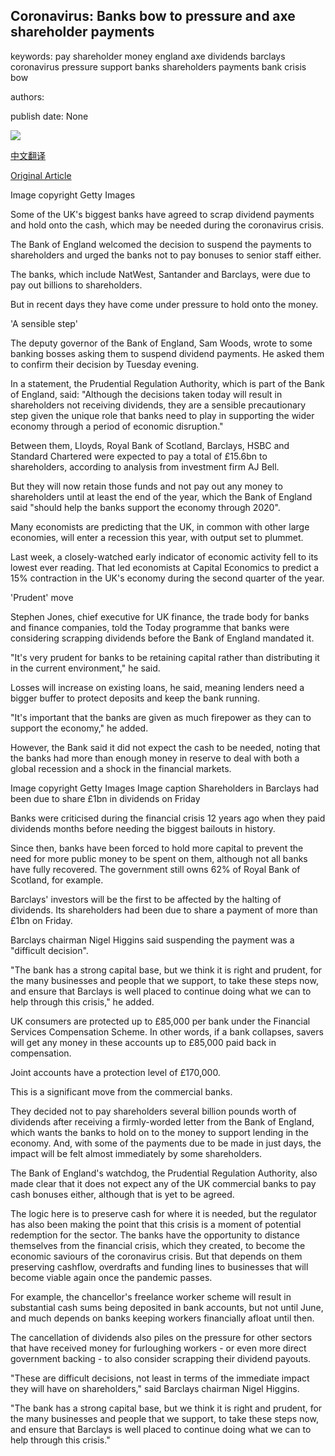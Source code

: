 ## Coronavirus: Banks bow to pressure and axe shareholder payments

keywords: pay shareholder money england axe dividends barclays coronavirus pressure support banks shareholders payments bank crisis bow

authors: 

publish date: None

![](https://ichef.bbci.co.uk/news/1024/branded_news/121F/production/_111493640_gettyimages-1208566005.jpg)

[中文翻译](Coronavirus%3A%20Banks%20bow%20to%20pressure%20and%20axe%20shareholder%20payments_zh.md)

[Original Article](https://www.bbc.com/news/business-52114410)

Image copyright Getty Images

Some of the UK's biggest banks have agreed to scrap dividend payments and hold onto the cash, which may be needed during the coronavirus crisis.

The Bank of England welcomed the decision to suspend the payments to shareholders and urged the banks not to pay bonuses to senior staff either.

The banks, which include NatWest, Santander and Barclays, were due to pay out billions to shareholders.

But in recent days they have come under pressure to hold onto the money.

'A sensible step'

The deputy governor of the Bank of England, Sam Woods, wrote to some banking bosses asking them to suspend dividend payments. He asked them to confirm their decision by Tuesday evening.

In a statement, the Prudential Regulation Authority, which is part of the Bank of England, said: "Although the decisions taken today will result in shareholders not receiving dividends, they are a sensible precautionary step given the unique role that banks need to play in supporting the wider economy through a period of economic disruption."

Between them, Lloyds, Royal Bank of Scotland, Barclays, HSBC and Standard Chartered were expected to pay a total of £15.6bn to shareholders, according to analysis from investment firm AJ Bell.

But they will now retain those funds and not pay out any money to shareholders until at least the end of the year, which the Bank of England said "should help the banks support the economy through 2020".

Many economists are predicting that the UK, in common with other large economies, will enter a recession this year, with output set to plummet.

Last week, a closely-watched early indicator of economic activity fell to its lowest ever reading. That led economists at Capital Economics to predict a 15% contraction in the UK's economy during the second quarter of the year.

'Prudent' move

Stephen Jones, chief executive for UK finance, the trade body for banks and finance companies, told the Today programme that banks were considering scrapping dividends before the Bank of England mandated it.

"It's very prudent for banks to be retaining capital rather than distributing it in the current environment," he said.

Losses will increase on existing loans, he said, meaning lenders need a bigger buffer to protect deposits and keep the bank running.

"It's important that the banks are given as much firepower as they can to support the economy," he added.

However, the Bank said it did not expect the cash to be needed, noting that the banks had more than enough money in reserve to deal with both a global recession and a shock in the financial markets.

Image copyright Getty Images Image caption Shareholders in Barclays had been due to share £1bn in dividends on Friday

Banks were criticised during the financial crisis 12 years ago when they paid dividends months before needing the biggest bailouts in history.

Since then, banks have been forced to hold more capital to prevent the need for more public money to be spent on them, although not all banks have fully recovered. The government still owns 62% of Royal Bank of Scotland, for example.

Barclays' investors will be the first to be affected by the halting of dividends. Its shareholders had been due to share a payment of more than £1bn on Friday.

Barclays chairman Nigel Higgins said suspending the payment was a "difficult decision".

"The bank has a strong capital base, but we think it is right and prudent, for the many businesses and people that we support, to take these steps now, and ensure that Barclays is well placed to continue doing what we can to help through this crisis," he added.

UK consumers are protected up to £85,000 per bank under the Financial Services Compensation Scheme. In other words, if a bank collapses, savers will get any money in these accounts up to £85,000 paid back in compensation.

Joint accounts have a protection level of £170,000.

This is a significant move from the commercial banks.

They decided not to pay shareholders several billion pounds worth of dividends after receiving a firmly-worded letter from the Bank of England, which wants the banks to hold on to the money to support lending in the economy. And, with some of the payments due to be made in just days, the impact will be felt almost immediately by some shareholders.

The Bank of England's watchdog, the Prudential Regulation Authority, also made clear that it does not expect any of the UK commercial banks to pay cash bonuses either, although that is yet to be agreed.

The logic here is to preserve cash for where it is needed, but the regulator has also been making the point that this crisis is a moment of potential redemption for the sector. The banks have the opportunity to distance themselves from the financial crisis, which they created, to become the economic saviours of the coronavirus crisis. But that depends on them preserving cashflow, overdrafts and funding lines to businesses that will become viable again once the pandemic passes.

For example, the chancellor's freelance worker scheme will result in substantial cash sums being deposited in bank accounts, but not until June, and much depends on banks keeping workers financially afloat until then.

The cancellation of dividends also piles on the pressure for other sectors that have received money for furloughing workers - or even more direct government backing - to also consider scrapping their dividend payouts.

"These are difficult decisions, not least in terms of the immediate impact they will have on shareholders," said Barclays chairman Nigel Higgins.

"The bank has a strong capital base, but we think it is right and prudent, for the many businesses and people that we support, to take these steps now, and ensure that Barclays is well placed to continue doing what we can to help through this crisis."